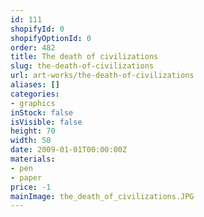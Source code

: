 ```yaml
---
id: 111
shopifyId: 0
shopifyOptionId: 0
order: 482
title: The death of civilizations
slug: the-death-of-civilizations
url: art-works/the-death-of-civilizations
aliases: []
categories:
- graphics
inStock: false
isVisible: false
height: 70
width: 50
date: 2009-01-01T00:00:00Z
materials:
- pen
- paper
price: -1
mainImage: the_death_of_civilizations.JPG
---
```

